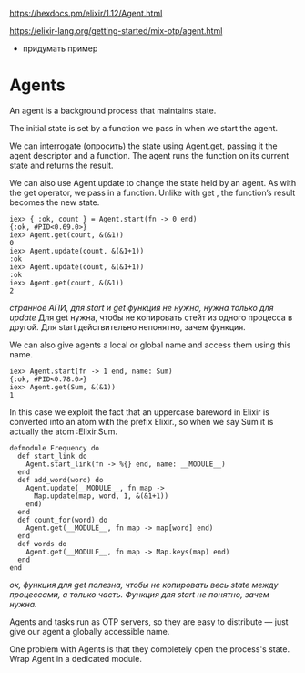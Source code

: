 
https://hexdocs.pm/elixir/1.12/Agent.html

https://elixir-lang.org/getting-started/mix-otp/agent.html

- придумать пример

# Agents

An agent is a background process that maintains state.

The initial state is set by a function we pass in when we start the agent.

We can interrogate (опросить) the state using Agent.get, 
passing it the agent descriptor and a function. 
The agent runs the function on its current state and returns the result.

We can also use Agent.update to change the state held by an agent. 
As with the get operator, we pass in a function. 
Unlike with get , the function’s result becomes the new state.

```
iex> { :ok, count } = Agent.start(fn -> 0 end)
{:ok, #PID<0.69.0>}
iex> Agent.get(count, &(&1))
0
iex> Agent.update(count, &(&1+1))
:ok
iex> Agent.update(count, &(&1+1))
:ok
iex> Agent.get(count, &(&1))
2
```

_странное АПИ, для start и get функция не нужна, нужна только для update_
Для get нужна, чтобы не копировать стейт из одного процесса в другой.
Для start действительно непонятно, зачем функция.

We can also give agents a local or global name and access them using this name.

```
iex> Agent.start(fn -> 1 end, name: Sum)
{:ok, #PID<0.78.0>}
iex> Agent.get(Sum, &(&1))
1
```
In this case we exploit the fact that an uppercase bareword in Elixir 
is converted into an atom with the prefix Elixir., 
so when we say Sum it is actually the atom :Elixir.Sum.

```
defmodule Frequency do
  def start_link do
    Agent.start_link(fn -> %{} end, name: __MODULE__)
  end
  def add_word(word) do
    Agent.update(__MODULE__, fn map ->
      Map.update(map, word, 1, &(&1+1))
    end)
  end
  def count_for(word) do
    Agent.get(__MODULE__, fn map -> map[word] end)
  end
  def words do
    Agent.get(__MODULE__, fn map -> Map.keys(map) end)
  end
end
```
_ок, функция для get полезна, чтобы не копировать весь state между процессами, а только часть. Функция для start не понятно, зачем нужна._

Agents and tasks run as OTP servers, so they are easy to distribute — 
just give our agent a globally accessible name.

One problem with Agents is that they completely open the process's state.
Wrap Agent in a dedicated module.
